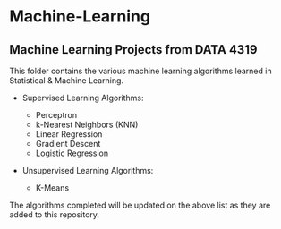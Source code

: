 # Machine-Learning
## Machine Learning Projects from DATA 4319

This folder contains the various machine learning algorithms learned in Statistical & Machine Learning.

  + Supervised Learning Algorithms:
    - Perceptron
    - k-Nearest Neighbors (KNN)
    - Linear Regression
    - Gradient Descent
    - Logistic Regression
    
  + Unsupervised Learning Algorithms:
    - K-Means
  
  The algorithms completed will be updated on the above list as they are added to this repository.
